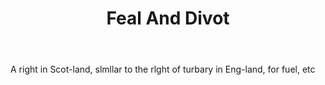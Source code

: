 ---
title: Feal And Divot
letter: F
permalink: "/definitions/bld-feal-and-divot.html"
body: A right in Scot-land, slmllar to the rlght of turbary in Eng-land, for fuel,
  etc
published_at: '2018-07-07'
source: Black's Law Dictionary 2nd Ed (1910)
layout: post
---